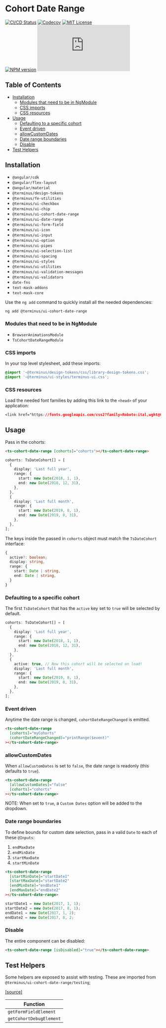<h1>Cohort Date Range</h1>

[![CI/CD Status][github-action-badge]][github-action-link] [![Codecov][codecov-badge]][codecov-project] [![MIT License][license-image]][license-url]  
[![NPM version][npm-version-image]][npm-package] [![Library size][file-size-badge]][raw-distribution-js]

<!-- START doctoc generated TOC please keep comment here to allow auto update -->
<!-- DON'T EDIT THIS SECTION, INSTEAD RE-RUN doctoc TO UPDATE -->
## Table of Contents

- [Installation](#installation)
  - [Modules that need to be in NgModule](#modules-that-need-to-be-in-ngmodule)
  - [CSS imports](#css-imports)
  - [CSS resources](#css-resources)
- [Usage](#usage)
  - [Defaulting to a specific cohort](#defaulting-to-a-specific-cohort)
  - [Event driven](#event-driven)
  - [allowCustomDates](#allowcustomdates)
  - [Date range boundaries](#date-range-boundaries)
  - [Disable](#disable)
- [Test Helpers](#test-helpers)

<!-- END doctoc generated TOC please keep comment here to allow auto update -->

## Installation

- `@angular/cdk`
- `@angular/flex-layout`
- `@angular/material`
- `@terminus/design-tokens`
- `@terminus/fe-utilities`
- `@terminus/ui-checkbox`
- `@terminus/ui-chip`
- `@terminus/ui-cohort-date-range`
- `@terminus/ui-date-range`
- `@terminus/ui-form-field`
- `@terminus/ui-icon`
- `@terminus/ui-input`
- `@terminus/ui-option`
- `@terminus/ui-pipes`
- `@terminus/ui-selection-list`
- `@terminus/ui-spacing`
- `@terminus/ui-styles`
- `@terminus/ui-utilities`
- `@terminus/ui-validation-messages`
- `@terminus/ui-validators`
- `date-fns`
- `text-mask-addons`
- `text-mask-core`

Use the `ng add` command to quickly install all the needed dependencies:

```bash
ng add @terminus/ui-cohort-date-range
```

### Modules that need to be in NgModule

- `BrowserAnimationsModule`
- `TsCohortDateRangeModule`

### CSS imports

In your top level stylesheet, add these imports:

```css
@import '~@terminus/design-tokens/css/library-design-tokens.css';
@import '~@terminus/ui-styles/terminus-ui.css';
```  

### CSS resources

Load the needed font families by adding this link to the `<head>` of your application:

```css
<link href="https://fonts.googleapis.com/css2?family=Roboto:ital,wght@0,400;0,500;0,700;1,400&display=swap" rel="stylesheet">
```

## Usage

Pass in the cohorts:

```html
<ts-cohort-date-range [cohorts]="cohorts"></ts-cohort-date-range>
```

```typescript
cohorts: TsDateCohort[] = [
  {
    display: 'Last full year',
    range: {
      start: new Date(2018, 1, 1),
      end: new Date(2018, 12, 31),
    },
  },
  {
    display: 'Last full month',
    range: {
      start: new Date(2019, 8, 1),
      end: new Date(2019, 8, 31),
    },
  },
];
```

The keys inside the passed in `cohorts` object must match the `TsDateCohort` interface:

```typescript
{
  active?: boolean;
  display: string,
  range: {
    start: Date | string,
    end: Date | string,
  }
}
```

### Defaulting to a specific cohort

The first `TsDateCohort` that has the `active` key set to `true` will be selected by default.

```typescript
cohorts: TsDateCohort[] = [
  {
    display: 'Last full year',
    range: {
      start: new Date(2018, 1, 1),
      end: new Date(2018, 12, 31),
    },
  },
  {
    active: true, // Now this cohort will be selected on load!
    display: 'Last full month',
    range: {
      start: new Date(2019, 8, 1),
      end: new Date(2019, 8, 31),
    },
  },
];
```

### Event driven

Anytime the date range is changed, `cohortDateRangeChanged` is emitted.

```html
<ts-cohort-date-range
  [cohorts]="myCohorts"
  (cohortDateRangeChanged)="printRange($event)"
></ts-cohort-date-range>
```

### allowCustomDates

When `allowCustomDates` is set to `false`, the date range is readonly (this defaults to `true`).

```html
<ts-cohort-date-range
  [allowCustomDates]="false"
  [cohorts]="cohorts"
></ts-cohort-date-range>
```

NOTE: When set to `true`, a `Custom Dates` option will be added to the dropdown.

### Date range boundaries

To define bounds for custom date selection, pass in a valid `Date` to each of these `@Inputs`:

1. `endMaxDate`
1. `endMinDate`
1. `startMaxDate`
1. `startMinDate`

```html
<ts-cohort-date-range
  [startMinDate]="startDate1"
  [startMaxDate]="startDate2"
  [endMinDate]="endDate1"
  [endMaxDate]="endDate2"
></ts-cohort-date-range>
```

```typescript
startDate1 = new Date(2017, 1, 1);
startDate2 = new Date(2017, 8, 1);
endDate1 = new Date(2017, 1, 2);
endDate2 = new Date(2017, 8, 2;
```

### Disable

The entire component can be disabled:

```html
<ts-cohort-date-range [isDisabled]="true"></ts-cohort-date-range>
```

## Test Helpers

Some helpers are exposed to assist with testing. These are imported from `@terminus/ui-cohort-date-range/testing`;

[[source]][test-helpers-src]

|        Function         |
|-------------------------|
| `getFormFieldElement`   |
| `getCohortDebugElement` |

<!-- Links -->
[test-helpers-src]:    testing/src/test-helpers.ts
[license-url]:         https://github.com/GetTerminus/terminus-oss/blob/release/LICENSE
[license-image]:       http://img.shields.io/badge/license-MIT-blue.svg
[codecov-project]:     https://codecov.io/gh/GetTerminus/terminus-oss
[codecov-badge]:       https://codecov.io/gh/GetTerminus/terminus-oss/branch/release/graph/badge.svg
[npm-version-image]:   http://img.shields.io/npm/v/@terminus/ui-button.svg
[npm-package]:         https://www.npmjs.com/package/@terminus/ui-button
[github-action-badge]: https://github.com/GetTerminus/terminus-oss/workflows/Release%20CI/badge.svg
[github-action-link]:  https://github.com/GetTerminus/terminus-oss/actions?query=workflow%3A%22CI+Release%22
[file-size-badge]:     http://img.badgesize.io/https://unpkg.com/@terminus/ui-button/bundles/terminus-ui-button.umd.min.js?compression=gzip
[raw-distribution-js]: https://unpkg.com/@terminus/ui-button/bundles/terminus-ui-button.umd.js
